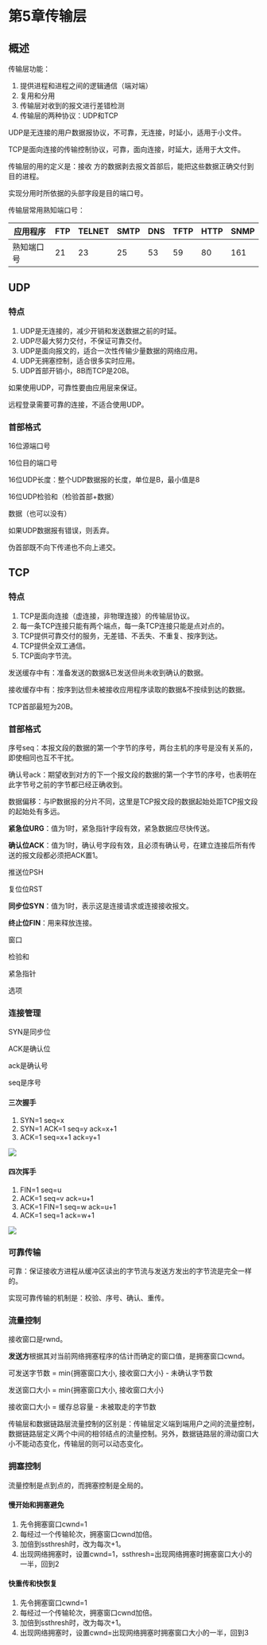 # 第5章传输层

## 概述

传输层功能：

1. 提供进程和进程之间的逻辑通信（端对端）
2. 复用和分用
3. 传输层对收到的报文进行差错检测
4. 传输层的两种协议：UDP和TCP



UDP是无连接的用户数据报协议，不可靠，无连接，时延小，适用于小文件。

TCP是面向连接的传输控制协议，可靠，面向连接，时延大，适用于大文件。



传输层的⽤的定义是：接收 ⽅的数据剥去报⽂⾸部后，能把这些数据正确交付到⽬的进程。

实现分⽤时所依据的头部字段是目的端口号。



传输层常用熟知端口号：

| 应用程序   | FTP  | TELNET | SMTP | DNS  | TFTP | HTTP | SNMP |
| ---------- | ---- | ------ | ---- | ---- | ---- | ---- | ---- |
| 熟知端口号 | 21   | 23     | 25   | 53   | 59   | 80   | 161  |



## UDP

### 特点

1. UDP是无连接的，减少开销和发送数据之前的时延。
2. UDP尽最大努力交付，不保证可靠交付。
3. UDP是面向报文的，适合一次性传输少量数据的网络应用。
4. UDP无拥塞控制，适合很多实时应用。
5. UDP首部开销小，8B而TCP是20B。



如果使用UDP，可靠性要由应用层来保证。

远程登录需要可靠的连接，不适合使⽤UDP。

### 首部格式

16位源端口号

16位目的端口号

16位UDP长度：整个UDP数据报的长度，单位是B，最小值是8

16位UDP检验和（检验首部+数据）

数据（也可以没有）



如果UDP数据报有错误，则丢弃。



伪⾸部既不向下传递也不向上递交。

## TCP

### 特点

1. TCP是面向连接（虚连接，非物理连接）的传输层协议。
2. 每一条TCP连接只能有两个端点，每一条TCP连接只能是点对点的。
3. TCP提供可靠交付的服务，无差错、不丢失、不重复、按序到达。
4. TCP提供全双工通信。
5. TCP面向字节流。

发送缓存中有：准备发送的数据&已发送但尚未收到确认的数据。

接收缓存中有：按序到达但未被接收应用程序读取的数据&不按续到达的数据。



TCP首部最短为20B。

### 首部格式

序号seq：本报文段的数据的第一个字节的序号，两台主机的序号是没有关系的，即使相同也互不干扰。

确认号ack：期望收到对方的下一个报文段的数据的第一个字节的序号，也表明在此字节号之前的字节都已经正确收到。

数据偏移：与IP数据报的分片不同，这里是TCP报文段的数据起始处距TCP报文段的起始处有多远。

**紧急位URG**：值为1时，紧急指针字段有效，紧急数据应尽快传送。

**确认位ACK**：值为1时，确认号字段有效，且必须有确认号，在建立连接后所有传送的报文段都必须把ACK置1。

推送位PSH

复位位RST

**同步位SYN**：值为1时，表示这是连接请求或连接接收报文。

**终止位FIN**：用来释放连接。

窗口

检验和

紧急指针

选项

### 连接管理

SYN是同步位

ACK是确认位

ack是确认号

seq是序号

#### 三次握手

1. SYN=1 seq=x
2. SYN=1 ACK=1 seq=y ack=x+1
3. ACK=1 seq=x+1 ack=y+1

![](https://oss-pic.wangshaogang.com/1586691188521-45c6c976-a4b7-4a5c-9411-74882e4fd748.png)

#### 四次挥手

1. FIN=1 seq=u
2. ACK=1 seq=v ack=u+1
3. ACK=1 FIN=1 seq=w ack=u+1
4. ACK=1 seq=1 ack=w+1


![](https://oss-pic.wangshaogang.com/1586691188525-c215c1d4-4daa-4952-a0b6-adf42c12d293.png)

### 可靠传输

可靠：保证接收方进程从缓冲区读出的字节流与发送方发出的字节流是完全一样的。

实现可靠传输的机制是：校验、序号、确认、重传。



### 流量控制

接收窗口是rwnd。

**发送方**根据其对当前网络拥塞程序的估计而确定的窗口值，是拥塞窗口cwnd。



可发送字节数 = min{拥塞窗口大小, 接收窗口大小} - 未确认字节数

发送窗口大小 = min{拥塞窗口大小, 接收窗口大小}

接收窗口大小 = 缓存总容量 - 未被取走的字节数



传输层和数据链路层流量控制的区别是：传输层定义端到端用户之间的流量控制，数据链路层定义两个中间的相邻结点的流量控制。另外，数据链路层的滑动窗口大小不能动态变化，传输层的则可以动态变化。

### 拥塞控制

流量控制是点到点的，而拥塞控制是全局的。

#### 慢开始和拥塞避免

1. 先令拥塞窗口cwnd=1
2. 每经过一个传输轮次，拥塞窗口cwnd加倍。
3. 加倍到ssthresh时，改为每次+1。
4. 出现网络拥塞时，设置cwnd=1，ssthresh=出现网络拥塞时拥塞窗口大小的一半，回到2

#### 快重传和快恢复

1. 先令拥塞窗口cwnd=1
2. 每经过一个传输轮次，拥塞窗口cwnd加倍。
3. 加倍到ssthresh时，改为每次+1。
4. 出现网络拥塞时，设置cwnd=出现网络拥塞时拥塞窗口大小的一半，回到3









